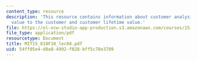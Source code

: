 ```yaml
---
content_type: resource
description: 'This resource contains information about customer analysis II and III:
  value to the customer and customer lifetime value.'
file: https://ol-ocw-studio-app-production.s3.amazonaws.com/courses/15-810-marketing-management-fall-2010/54ff05e4d0a84992f028bff5c78e3709_MIT15_810F10_lec04.pdf
file_type: application/pdf
resourcetype: Document
title: MIT15_810F10_lec04.pdf
uid: 54ff05e4-d0a8-4992-f028-bff5c78e3709
---
```

